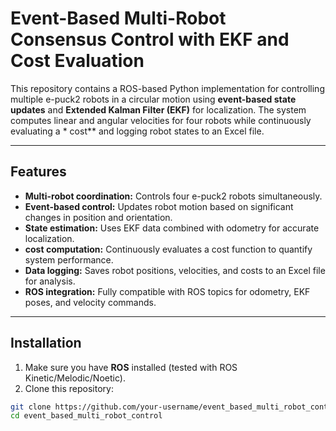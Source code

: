 # Event-Based Multi-Robot Consensus Control with EKF and Cost Evaluation

This repository contains a ROS-based Python implementation for controlling multiple e-puck2 robots in a circular motion using **event-based state updates** and **Extended Kalman Filter (EKF)** for localization. The system computes linear and angular velocities for four robots while continuously evaluating a * cost** and logging robot states to an Excel file.

---

## Features

- **Multi-robot coordination:** Controls four e-puck2 robots simultaneously.
- **Event-based control:** Updates robot motion based on significant changes in position and orientation.
- **State estimation:** Uses EKF data combined with odometry for accurate localization.
- **cost computation:** Continuously evaluates a cost function to quantify system performance.
- **Data logging:** Saves robot positions, velocities, and costs to an Excel file for analysis.
- **ROS integration:** Fully compatible with ROS topics for odometry, EKF poses, and velocity commands.

---

## Installation

1. Make sure you have **ROS** installed (tested with ROS Kinetic/Melodic/Noetic).
2. Clone this repository:

```bash
git clone https://github.com/your-username/event_based_multi_robot_control.git
cd event_based_multi_robot_control
